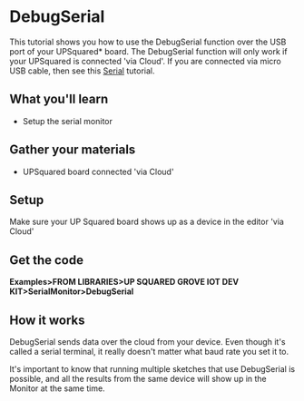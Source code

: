 # DebugSerial
This tutorial shows you how to use the DebugSerial function over the USB port of your UPSquared\* board.  The DebugSerial function will only work if your UPSquared is connected 'via Cloud'.  If you are connected via micro USB cable, then see this [Serial](./../Serial) tutorial.

## What you'll learn 
* Setup the serial monitor

## Gather your materials
* UPSquared board connected 'via Cloud'

## Setup
Make sure your UP Squared board shows up as a device in the editor 'via Cloud'

## Get the code
**Examples>FROM LIBRARIES>UP SQUARED GROVE IOT DEV KIT>SerialMonitor>DebugSerial**

## How it works
DebugSerial sends data over the cloud from your device.  Even though it's called a serial terminal, it really doesn't matter what baud rate you set it to.  

It's important to know that running multiple sketches that use DebugSerial is possible, and all the results from the same device will show up in the Monitor at the same time.
